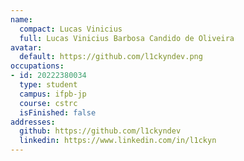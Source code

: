 ```yaml
---
name:
  compact: Lucas Vinicius
  full: Lucas Vinicius Barbosa Candido de Oliveira
avatar:
  default: https://github.com/l1ckyndev.png
occupations:
- id: 20222380034
  type: student
  campus: ifpb-jp
  course: cstrc
  isFinished: false
addresses:
  github: https://github.com/l1ckyndev
  linkedin: https://www.linkedin.com/in/l1ckyn
---
```

